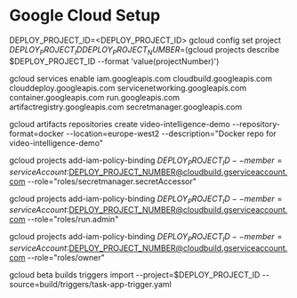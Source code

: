 # Google Cloud Setup

DEPLOY_PROJECT_ID=<DEPLOY_PROJECT_ID>
gcloud config set project $DEPLOY_PROJECT_ID
DEPLOY_PROJECT_NUMBER=$(gcloud projects describe $DEPLOY_PROJECT_ID --format 'value(projectNumber)')

gcloud services enable iam.googleapis.com cloudbuild.googleapis.com clouddeploy.googleapis.com servicenetworking.googleapis.com container.googleapis.com run.googleapis.com artifactregistry.googleapis.com secretmanager.googleapis.com

gcloud artifacts repositories create video-intelligence-demo --repository-format=docker --location=europe-west2 --description="Docker repo for video-intelligence-demo"

gcloud projects add-iam-policy-binding $DEPLOY_PROJECT_ID --member=serviceAccount:$DEPLOY_PROJECT_NUMBER@cloudbuild.gserviceaccount.com --role="roles/secretmanager.secretAccessor"

gcloud projects add-iam-policy-binding $DEPLOY_PROJECT_ID --member=serviceAccount:$DEPLOY_PROJECT_NUMBER@cloudbuild.gserviceaccount.com --role="roles/run.admin"

gcloud projects add-iam-policy-binding $DEPLOY_PROJECT_ID --member=serviceAccount:$DEPLOY_PROJECT_NUMBER@cloudbuild.gserviceaccount.com --role="roles/owner"

gcloud beta builds triggers import --project=$DEPLOY_PROJECT_ID --source=build/triggers/task-app-trigger.yaml
